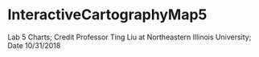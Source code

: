 # InteractiveCartographyMap5
Lab 5 Charts; Credit Professor Ting Liu at Northeastern Illinois University; Date 10/31/2018
